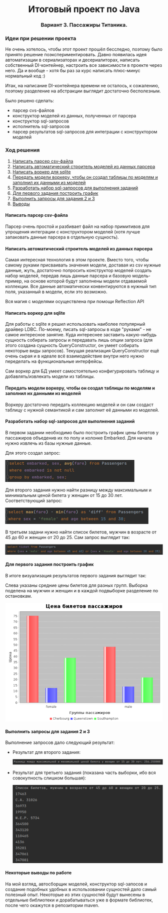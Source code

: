 <h1 align="center">Итоговый проект по Java</h1>
<h3 align="center">Вариант 3. Пассажиры Титаника.</h3>
<div>
  <h3>Идеи при решении проекта</h3>
  <p>Не очень хотелось, чтобы этот проект прошёл бесследно, поэтому было принято решение поэкспериментировать. Давно появилась идея автоматизации в сериализаторах и десериалиторах, написать собственный DI-контейнер, настроить все зависимости в проекте через него. Да и вообще - хотя бы раз за курс написать плюс-минус нормальный код :)</p>
  <p>Итак, на написание DI-контейнера времени не осталось, к сожалению, поэтому разделение на абстракции выглядит достаточно бесполезным.</p>
  <p>Было решено сделать:</p>
  <ul>
    <li>парсер cvs-файлов</li>
    <li>конструктор моделей из данных, полученных от парсера</li>
    <li>конструктор sql-запросов</li>
    <li>исполнитель sql-запросов</li>
    <li>парсер результатов sql-запросов для интеграции с конструктором моделей</li>
  <ul>
</div>
<div>
  <h3>Ход решения</h3>
  <ol>
    <li><a href="#1">Написать парсер csv-файла</a></li>
    <li><a href="#2">Написать автоматический строитель моделей из данных парсера</a></li>
    <li><a href="#3">Написать воркер для sqlite</a></li>
    <li><a href="#4">Передать модели воркеру, чтобы он создал таблицы по моделям и заполнил их данными из моделей</a></li>
    <li><a href="#5">Разработать набор sql-запросов для выполнения заданий</a></li>
    <li><a href="#6">Для первого задания построить график</a></li>
    <li><a href="#7">Выполнить запросы для задания 2 и 3</a></li>
    <li><a href="#vivod">Выводы</a></li>
  </ol>
</div>
<div id="1">
  <h4>Написать парсер csv-файла</h4>
  <p>Парсер очень простой и разбивает файл на набор примитивов для упрощения интеграции с конструктором моделей (хотя лучше запаковать данные парсера в отдельную сущность).</p>
</div>
<div id="2">
  <h4>Написать автоматический строитель моделей из данных парсера</h4>
  <p>Самая интересная технология в этом проекте. Вместо того, чтобы самому руками присваивать значения модели, доставая из csv нужные данные, жуть, достаточно попросить конструктор моделей создать набор моделей, передав лишь данные парсера и базовую модель-пример, на основе которой будут заполнены модели отдаваемой коллекции. Все данные автоматически конвентируются в нужный тип поля, указанный в модели, если это возможно.</p>
  <p>Вся магия с моделями осуществлена при помощи Reflection API</p>
</div>
<div id="3">
  <h4>Написать воркер для sqlite</h4>
  <p>Для работы с sqlite я решил использовать наиболее популярный драйвер LDBC. По-моему, писать sql-запросы в коде "руками" - не самое интересное занятие. Куда интереснее заставить какую-нибудь сущность собирать запросы и передавать лишь опции запроса (для этого создана сущность QueryConstructor, он умеет собирать некоторые виды запросов). Текущая реализация QueryConstructor ещё очень сырая и в идеале всё взаимодействие внутри него нужно переделать на функциональные интерфейсы.</p>
  <p>Сам воркер для БД умеет самостоятельно конфигурировать таблицу и добавлять/извлекать модели из таблицы.</p>
</div>
<div id="4">
  <h4>Передать модели воркеру, чтобы он создал таблицы по моделям и заполнил их данными из моделей</h4>
  <p>Воркеру достаточно передать коллекцию моделей и он сам создаст таблицу с нужной семантикой и сам заполнит её данными из моделей.</p>
</div>
<div id="5">
  <h4>Разработать набор sql-запросов для выполнения заданий</h4>
  <p>В первом задании необходимо было построить график цены билетов у пассажиров объеденив их по полу и колонке Embarked. Для начала нужно извлечь из базы нужные данные.</p>
  <p>Для этого создал запрос:</p>
  <img src="https://github.com/HeavyPunk/JavaExamenProject/blob/master/task_1_sql.png">
  <p>Для второго задания нужно найти разницу между максимальным и минимальным ценой билета у женщин от 15 до 30 лет. Соответствующий запрос:</p>
  <img src="https://github.com/HeavyPunk/JavaExamenProject/blob/master/task_2_sql.png">
  <p>В третьем задани нужно найти список билетов, мужчин в возрасте от 45 до 60 и женщин от 20 до 25. Сам запрос выглядит так:</p>
  <img src="https://github.com/HeavyPunk/JavaExamenProject/blob/master/task_3_sql.png">
</div>
<div id="6">
  <h4>Для первого задания построить график</h4>
  <p>В итоге визуализация результатов первого задания выглядит так:</p>
  <p>Слева указаны средние цены билетов для разных групп. Выборка поделена на мужчин и женщин и в каждой подвыборке разделение по остановкам.<p>
  <img src="https://github.com/HeavyPunk/JavaExamenProject/blob/master/task_1_avg.png">
</div>
<div id="7">
  <h4>Выполнить запросы для задания 2 и 3</h4>
  <p>Выполнение запросов дало следующий результат:</p>
  <ul>
    <li>
      <div>
        <p>Результат для второго задания:</p>
        <img src="https://github.com/HeavyPunk/JavaExamenProject/blob/master/task_2.png">
      </div>
    </li>
    <li>
      <div>
        <p>Результат для третьего задания (показана часть выборки, ибо вся совокупность слишком большая):</p>
        <img src="https://github.com/HeavyPunk/JavaExamenProject/blob/master/task_3.png">
      </div>
    </li>
  </ul>
</div>
<div id="vivod">
  <h4>Некоторые выводы по работе</h4>
  <p>На мой взгляд, автосборщик моделей, конструктор sql-запосов и создание подобных удобных в использовании сущностей дало самый полезный опыт. Некоторые из этих сущностей будут вынесены в отдельные библиотеки и дорабатываться уже в формате библиотек, после чего окажутся в репозитории maven.</p>
</div>
